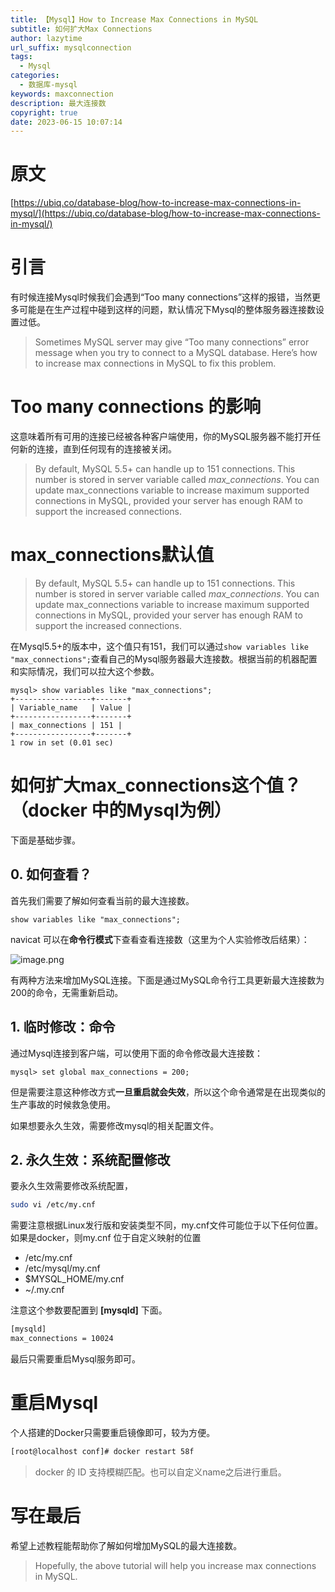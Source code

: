 ```yaml
---
title: 【Mysql】How to Increase Max Connections in MySQL
subtitle: 如何扩大Max Connections
author: lazytime
url_suffix: mysqlconnection
tags:
  - Mysql
categories:
  - 数据库-mysql
keywords: maxconnection
description: 最大连接数
copyright: true
date: 2023-06-15 10:07:14
---
```


# 原文

[https://ubiq.co/database-blog/how-to-increase-max-connections-in-mysql/](https://ubiq.co/database-blog/how-to-increase-max-connections-in-mysql/)

# 引言

有时候连接Mysql时候我们会遇到“Too many connections”这样的报错，当然更多可能是在生产过程中碰到这样的问题，默认情况下Mysql的整体服务器连接数设置过低。

> Sometimes MySQL server may give “Too many connections” error message when you try to connect to a MySQL database. Here’s how to increase max connections in MySQL to fix this problem.

<!-- more -->

# Too many connections 的影响

这意味着所有可用的连接已经被各种客户端使用，你的MySQL服务器不能打开任何新的连接，直到任何现有的连接被关闭。

> By default, MySQL 5.5+ can handle up to 151 connections. This number is stored in server variable called _max_connections_. You can update max_connections variable to increase maximum supported connections in MySQL, provided your server has enough RAM to support the increased connections.

# max_connections默认值

> By default, MySQL 5.5+ can handle up to 151 connections. This number is stored in server variable called _max_connections_. You can update max_connections variable to increase maximum supported connections in MySQL, provided your server has enough RAM to support the increased connections.

在Mysql5.5+的版本中，这个值只有151，我们可以通过`show variables like "max_connections";`查看自己的Mysql服务器最大连接数。根据当前的机器配置和实际情况，我们可以拉大这个参数。

```mysql
mysql> show variables like "max_connections";
+-----------------+-------+
| Variable_name   | Value |
+-----------------+-------+
| max_connections | 151 |
+-----------------+-------+
1 row in set (0.01 sec)

```

# 如何扩大max_connections这个值？（docker 中的Mysql为例）

下面是基础步骤。

## 0. 如何查看？

首先我们需要了解如何查看当前的最大连接数。

```mysql
show variables like "max_connections";
```

navicat 可以在**命令行模式**下查看查看连接数（这里为个人实验修改后结果）：

![image.png](https://adong-picture.oss-cn-shenzhen.aliyuncs.com/adong/20230416195103.png)

有两种方法来增加MySQL连接。下面是通过MySQL命令行工具更新最大连接数为200的命令，无需重新启动。

## 1. 临时修改：命令

通过Mysql连接到客户端，可以使用下面的命令修改最大连接数：

```mysql
mysql> set global max_connections = 200;
```

但是需要注意这种修改方式**一旦重启就会失效**，所以这个命令通常是在出现类似的生产事故的时候救急使用。

如果想要永久生效，需要修改mysql的相关配置文件。

## 2. 永久生效：系统配置修改

要永久生效需要修改系统配置，

```sh
sudo vi /etc/my.cnf
```

需要注意根据Linux发行版和安装类型不同，my.cnf文件可能位于以下任何位置。如果是docker，则my.cnf 位于自定义映射的位置

-   /etc/my.cnf
-   /etc/mysql/my.cnf
-   $MYSQL_HOME/my.cnf
-   ~/.my.cnf


注意这个参数要配置到 **[mysqld]** 下面。

```sh
[mysqld]
max_connections = 10024
```

最后只需要重启Mysql服务即可。

# 重启Mysql

个人搭建的Docker只需要重启镜像即可，较为方便。

```sh
[root@localhost conf]# docker restart 58f
```

> docker 的 ID 支持模糊匹配。也可以自定义name之后进行重启。

# 写在最后

希望上述教程能帮助你了解如何增加MySQL的最大连接数。

> Hopefully, the above tutorial will help you increase max connections in MySQL.